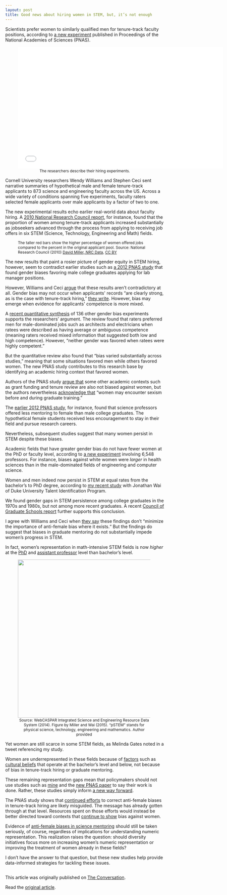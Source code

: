 ```yaml
---
layout: post
title: Good news about hiring women in STEM, but, it’s not enough
---
```


<style>
    figcaption {
        font-size: 12px;
    }
</style>

<p>Scientists prefer women to similarly qualified men for tenure-track faculty positions, according to <a href="http://dx.doi.org/10.1073/pnas.1418878112">a new experiment</a> published in Proceedings of the National Academies of Sciences (PNAS).</p>

<div align="center"><p><figure><iframe width="650" height="384" src="//www.youtube.com/embed/5f6rQfpd68o?wmode=transparent&amp;start=0" frameborder="0" allowfullscreen></iframe><figcaption>The researchers describe their hiring experiments.</figcaption></figure></p></div>

<p>Cornell University researchers Wendy Williams and Stephen Ceci sent narrative summaries of hypothetical male and female tenure-track applicants to 873 science and engineering faculty across the US. Across a wide variety of conditions spanning five experiments, faculty raters selected female applicants over male applicants by a factor of two to one.</p>

<p>The new experimental results echo earlier real-world data about faculty hiring. A <a href="http://www.nap.edu/catalog/12062/gender-differences-at-critical-transitions-in-the-careers-of-science-engineering-and-mathematics-faculty">2010 National Research Council report</a>, for instance, found that the proportion of women among tenure-track applicants increased substantially as jobseekers advanced through the process from applying to receiving job offers in six STEM (Science, Technology, Engineering and Math) fields.</p>

<p><figure class="align-center zoomable">
        <a href="https://62e528761d0685343e1c-f3d1b99a743ffa4142d9d7f1978d9686.ssl.cf2.rackcdn.com/files/78041/area14mp/image-20150415-24618-11qldkm.png"><img alt="" src="https://62e528761d0685343e1c-f3d1b99a743ffa4142d9d7f1978d9686.ssl.cf2.rackcdn.com/files/78041/width668/image-20150415-24618-11qldkm.png"></a>
        <figcaption>
          <span class="caption">The taller red bars show the higher percentage of women offered jobs compared to the percent in the original applicant pool. Source: National Research Council (2010)</span>
          <span class="attribution"><a class="source" href="http://www.nap.edu/openbook.php?record_id=12062&amp;page=7">David Miller, NRC Data</a>, <a class="license" href="http://creativecommons.org/licenses/by/4.0/">CC BY</a></span>
        </figcaption>
      </figure></p>

<p>The new results that paint a rosier picture of gender equity in STEM hiring, however, seem to contradict earlier studies such as <a href="http://dx.doi.org/10.1073/pnas.1211286109">a 2012 PNAS study</a> that found gender biases favoring male college graduates applying for lab manager positions.</p>

<p>However, Williams and Ceci <a href="http://www.usnews.com/news/stem-solutions/articles/2015/04/13/report-faculty-prefer-women-for-tenure-track-stem-positions">argue</a> that these results aren’t contradictory at all. Gender bias may not occur when applicants' records “are clearly strong, as is the case with tenure-track hiring,” <a href="http://dx.doi.org/10.1073/pnas.1418878112">they write</a>. However, bias may emerge when evidence for applicants' competence is more mixed.</p>

<p>A <a href="http://dx.doi.org/10.1037/a0036734">recent quantitative synthesis</a> of 136 other gender bias experiments supports the researchers’ argument. The review found that raters preferred men for male-dominated jobs such as architects and electricians when ratees were described as having average or ambiguous competence (meaning raters received mixed information that suggested both low and high competence). However, “neither gender was favored when ratees were highly competent.”</p>

<p>But the quantitative review also found that “bias varied substantially across studies,” meaning that some situations favored men while others favored women. The new PNAS study contributes to this research base by identifying an academic hiring context that favored women.</p>

<p>Authors of the PNAS study <a href="http://dx.doi.org/10.1177/1529100614541236">argue that</a> some other academic contexts such as grant funding and tenure review are also not biased against women, but the authors nevertheless <a href="http://www.cnn.com/2015/04/13/opinions/williams-ceci-women-in-science/">acknowledge that</a> “women may encounter sexism before and during graduate training.”</p>

<p>The <a href="http://dx.doi.org/10.1073/pnas.1211286109">earlier 2012 PNAS study</a>, for instance, found that science professors offered less mentoring to female than male college graduates. The hypothetical female students received less encouragement to stay in their field and pursue research careers.</p>

<p>Nevertheless, subsequent studies suggest that many women persist in STEM despite these biases.</p>

<p>Academic fields that have greater gender bias do not have fewer women at the PhD or faculty level, according to <a href="http://dx.doi.org/10.1037/apl0000022">a new experiment</a> involving 6,548 professors. For instance, biases against white women were <em>larger</em> in health sciences than in the male-dominated fields of engineering and computer science.</p>

<p>Women and men indeed now persist in STEM at equal rates from the bachelor’s to PhD degree, according to <a href="http://dx.doi.org/10.3389/fpsyg.2015.00037">my recent study</a> with Jonathan Wai of Duke University Talent Identification Program.</p>

<p>We found gender gaps in STEM persistence among college graduates in the 1970s and 1980s, but not among more recent graduates. A recent <a href="http://www.cgsnet.org/sites/default/files/PR_DIMAC_2015-04-06_final.pdf">Council of Graduate Schools report</a> further supports this conclusion.</p>

<p>I agree with Williams and Ceci when <a href="http://www.pnas.org/content/suppl/2015/04/08/1418878112.DCSupplemental/pnas.1418878112.sapp.pdf">they say</a> these findings don’t “minimize the importance of anti-female bias where it exists.“ But the findings do suggest that biases in graduate mentoring do not substantially impede women’s progress in STEM.</p>

<p>In fact, women’s representation in math-intensive STEM fields is now <em>higher</em> at the <a href="http://dx.doi.org/10.3389/fpsyg.2015.00037">PhD</a> and <a href="http://dx.doi.org/10.1177/1529100614541236">assistant professor</a> level than bachelor’s level.</p>

<div align="center" style="width: 500px;"><p><figure class="align-center zoomable">
        <a href="https://62e528761d0685343e1c-f3d1b99a743ffa4142d9d7f1978d9686.ssl.cf2.rackcdn.com/files/78042/area14mp/image-20150415-24650-1arb2kd.png"><img width="500" alt="" src="https://62e528761d0685343e1c-f3d1b99a743ffa4142d9d7f1978d9686.ssl.cf2.rackcdn.com/files/78042/width668/image-20150415-24650-1arb2kd.png"></a>
        <figcaption>
          <span class="caption">Source: WebCASPAR Integrated Science and Engineering Resource Data System (2014). Figure by Miller and Wai (2015). “pSTEM” stands for physical science, technology, engineering and mathematics.</span>
          <span class="attribution"><span class="license">Author provided</span></span>
        </figcaption>
      </figure></p></div>
      
<p>Yet women are still scarce in some STEM fields, as Melinda Gates noted in a tweet referencing my study.</p>

<div align="center"><p><blockquote class="twitter-tweet" lang="en">
        <a href="https://twitter.com/melindagates/status/570285946626822144"></a>
      </blockquote>
      <script async src="//platform.twitter.com/widgets.js" charset="utf-8"></script>
    </p></div>

<p>Women are underrepresented in these fields because of <a href="http://dx.doi.org/10.1177/1529100614541236">factors</a> such as <a href="http://dx.doi.org/10.1126/science.1261375">cultural beliefs</a> that operate at the bachelor’s level and below, not because of bias in tenure-track hiring or graduate mentoring.</p>

<p>These remaining representation gaps mean that policymakers should not use studies such as <a href="http://dx.doi.org/10.3389/fpsyg.2015.00037">mine</a> and the <a href="http://dx.doi.org/10.1073/pnas.1418878112">new PNAS paper</a> to say their work is done. Rather, these studies simply inform <a href="https://www.insidehighered.com/views/2015/03/03/essay-calls-ending-leaky-pipeline-metaphor-when-discussing-women-science">a new way forward</a>.</p>

<p>The PNAS study shows that <a href="http://www.pnas.org/content/suppl/2015/04/08/1418878112.DCSupplemental/pnas.1418878112.sapp.pdf">continued efforts</a> to correct anti-female biases in tenure-track hiring are likely misguided. The message has already gotten through at that level. Resources spent on those efforts would instead be better directed toward contexts that <a href="http://www.aauw.org/research/solving-the-equation/">continue to show</a> bias against women.</p>

<p>Evidence of <a href="http://dx.doi.org/10.1073/pnas.1211286109">anti-female biases in science mentoring</a> should still be taken seriously, of course, regardless of implications for understanding numeric representation. This realization raises the question: should diversity initiatives focus more on increasing women’s numeric representation or improving the treatment of women already in these fields?</p>

<p>I don’t have the answer to that question, but these new studies help provide data-informed strategies for tackling these issues.</p><img alt="The Conversation" height="1" src="https://counter.theconversation.edu.au/content/40212/count.gif" width="1" /><p>This article was originally published on <a href="http://theconversation.com">The Conversation</a>.

Read the <a href="http://theconversation.com/some-good-news-about-hiring-women-in-stem-doesnt-erase-sex-bias-issue-40212">original article</a>.</p>
